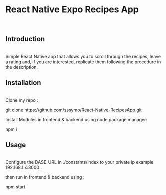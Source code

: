 <h1>React Native Expo Recipes App </h1><br>

<h2>Introduction</h2><br>
Simple React Native app that allows you to scroll through the recipes, leave a rating and, if you are interested, replicate them following the procedure in the description.<br>

<h2>Installation</h2><br>
Clone my repo : <br>

git clone https://github.com/sssymo/React-Native-RecipesApp.git

Install Modules in frontend & backend using node package manager: <br>

npm i

<h2>Usage</h2> <br>
Configure the BASE_URL in ./constants/index to your private ip example 192.168.1.x:3000 .

then run in frontend & backend using :<br>

npm start

